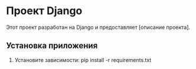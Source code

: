 # Проект Django

Этот проект разработан на Django и предоставляет [описание проекта].

## Установка приложения

1. Установите зависимости:
pip install -r requirements.txt

